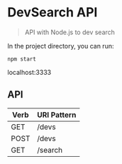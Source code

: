 # DevSearch API

> API with Node.js to dev search

In the project directory, you can run:

`npm start`

localhost:3333

## API

| Verb | URI Pattern |
|---|---|
| GET | /devs |
| POST | /devs |
| GET | /search |